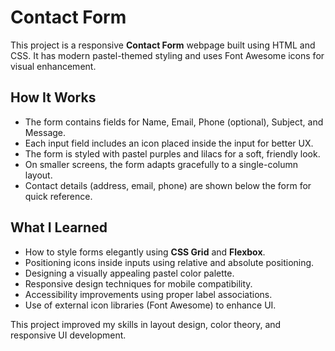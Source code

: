 # Contact Form

This project is a responsive **Contact Form** webpage built using HTML and CSS. It has modern pastel-themed styling and uses Font Awesome icons for visual enhancement.

## How It Works

- The form contains fields for Name, Email, Phone (optional), Subject, and Message.
- Each input field includes an icon placed inside the input for better UX.
- The form is styled with pastel purples and lilacs for a soft, friendly look.
- On smaller screens, the form adapts gracefully to a single-column layout.
- Contact details (address, email, phone) are shown below the form for quick reference.

## What I Learned

- How to style forms elegantly using **CSS Grid** and **Flexbox**.
- Positioning icons inside inputs using relative and absolute positioning.
- Designing a visually appealing pastel color palette.
- Responsive design techniques for mobile compatibility.
- Accessibility improvements using proper label associations.
- Use of external icon libraries (Font Awesome) to enhance UI.

This project improved my skills in layout design, color theory, and responsive UI development.
